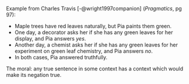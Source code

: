 
Example from Charles Travis [-@wright1997companion] (*Pragmatics*, pg 97):

- Maple trees have red leaves naturally, but Pia paints them green.
- One day, a decorator asks her if she has any green leaves for her display, and 
  Pia answers *yes*.
- Another day, a chemist asks her if she has any green leaves for her experiment 
  on green leaf chemistry, and Pia answers *no*.
- In both cases, Pia answered truthfully.


The moral: any true sentence in some context has a context which would make its 
negation true.